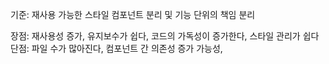 기준: 재사용 가능한 스타일 컴포넌트 분리 및 기능 단위의 책임 분리

장점: 재사용성 증가, 유지보수가 쉽다, 코드의 가독성이 증가한다, 스타일 관리가 쉽다
단점: 파일 수가 많아진다, 컴포넌트 간 의존성 증가 가능성, 
